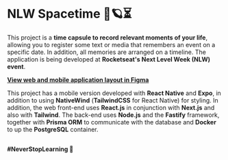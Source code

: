# NLW Spacetime 🚀🪐⏳

This project is a **time capsule to record relevant moments of your life**, allowing you to register some text or media that remembers an event on a specific date. In addition, all memories are arranged on a timeline. The application is being developed at **Rocketseat's Next Level Week (NLW) event**.

[**View web and mobile application layout in Figma**](https://www.figma.com/community/file/1240070456276424762)

This project has a mobile version developed with **React Native** and **Expo**, in addition to using **NativeWind** (**TailwindCSS** for React Native) for styling. In addition, the web front-end uses **React.js** in conjunction with **Next.js** and also with **Tailwind**. The back-end uses **Node.js** and the **Fastify** framework, together with **Prisma ORM** to communicate with the database and **Docker** to up the **PostgreSQL** container.

##

**#NeverStopLearning 🚀**

